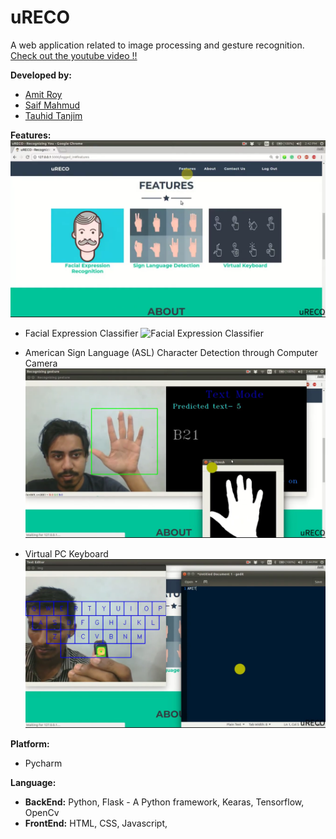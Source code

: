 # uRECO
A web application related to image processing and gesture recognition.
[Check out the youtube video !!](https://youtu.be/nhyKpvAZZts)

**Developed by:**
- [Amit Roy](https://amitroy7781.github.io)
- [Saif Mahmud](https://saif-mahmud.github.io)
- [Tauhid Tanjim](https://github.com/Tanjim13)

**Features:**
![Features](features.png?raw=true "Title")  



- Facial Expression Classifier
![Facial Expression Classifier](facial_expression_classifier.png=10x10)



- American Sign Language (ASL) Character Detection through Computer Camera
![American Sign Language Character Detection](asl_digit_recognition.png?raw=true "Title")


- Virtual PC Keyboard
![Virtual PC Keyboard](virtual_keyboard.png?raw=true "Title")

**Platform:**
- Pycharm

**Language:**
- **BackEnd:** Python, Flask - A Python framework, Kearas, Tensorflow, OpenCv
- **FrontEnd:** HTML, CSS, Javascript,

